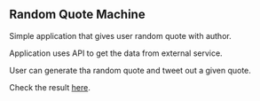 ## Random Quote Machine

Simple application that gives user random quote with author. 

Application uses API to get the data from external service.

User can generate tha random quote and tweet out a given quote. 

Check the result [here](https://icelandico.github.io/quote-machine).
